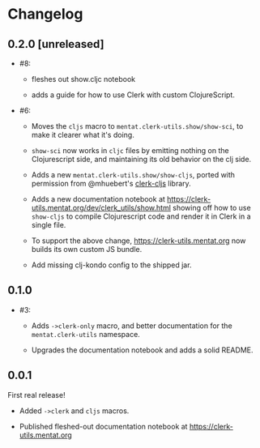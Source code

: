 # Changelog

## 0.2.0 [unreleased]

- #8:

  - fleshes out show.cljc notebook

  - adds a guide for how to use Clerk with custom ClojureScript.

- #6:

  - Moves the `cljs` macro to `mentat.clerk-utils.show/show-sci`, to make it
    clearer what it's doing.

  - `show-sci` now works in `cljc` files by emitting nothing on the
    Clojurescript side, and maintaining its old behavior on the clj side.

  - Adds a new `mentat.clerk-utils.show/show-cljs`, ported with permission from
    @mhuebert's
    [clerk-cljs](https://github.com/mhuebert/clerk-cljs/blob/main/src/mhuebert/clerk_cljs.cljc)
    library.

  - Adds a new documentation notebook at
    https://clerk-utils.mentat.org/dev/clerk_utils/show.html showing off how to
    use `show-cljs` to compile Clojurescript code and render it in Clerk in a
    single file.

  - To support the above change, https://clerk-utils.mentat.org now builds its
    own custom JS bundle.

  - Add missing clj-kondo config to the shipped jar.

## 0.1.0

- #3:

  - Adds `->clerk-only` macro, and better documentation for the
    `mentat.clerk-utils` namespace.

  - Upgrades the documentation notebook and adds a solid README.

## 0.0.1

First real release!

- Added `->clerk` and `cljs` macros.

- Published fleshed-out documentation notebook at https://clerk-utils.mentat.org
